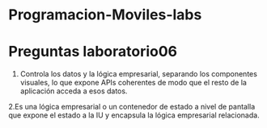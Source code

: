 # Programacion-Moviles-labs

# Preguntas laboratorio06

1. Controla los datos y la lógica empresarial, separando los componentes visuales, lo que expone APIs coherentes de modo que el resto de la aplicación acceda a esos datos.

2.Es una lógica empresarial o un contenedor de estado a nivel de pantalla que expone el estado a la IU y encapsula la lógica empresarial relacionada.
